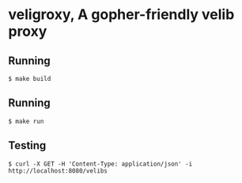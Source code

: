 veligroxy, A gopher-friendly velib proxy
=======


## Running

```
$ make build
```


## Running

```
$ make run
```

## Testing
```
$ curl -X GET -H 'Content-Type: application/json' -i http://localhost:8080/velibs
```
